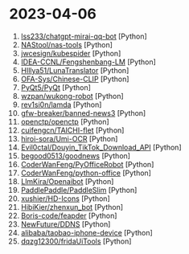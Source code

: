 # 2023-04-06

1. [lss233/chatgpt-mirai-qq-bot](https://github.com/lss233/chatgpt-mirai-qq-bot "🚀 一键部署！真正的 AI 聊天机器人！支持ChatGPT、文心一言、Bing、Bard、ChatGLM、POE，多账号，人设调教，虚拟女仆、图片渲染、语音发送 | 支持 QQ、Telegram、Discord 等平台") [Python]
2. [NAStool/nas-tools](https://github.com/NAStool/nas-tools "NAS媒体库管理工具") [Python]
3. [jwcesign/kubespider](https://github.com/jwcesign/kubespider "A global resource download orchestration system, build your home download center.") [Python]
4. [IDEA-CCNL/Fengshenbang-LM](https://github.com/IDEA-CCNL/Fengshenbang-LM "Fengshenbang-LM(封神榜大模型)是IDEA研究院认知计算与自然语言研究中心主导的大模型开源体系，成为中文AIGC和认知智能的基础设施。") [Python]
5. [HIllya51/LunaTranslator](https://github.com/HIllya51/LunaTranslator "Galgame翻译工具，支持剪贴板、OCR、HOOK，支持40余种翻译引擎。Galgame translate tool , support clipboard / OCR/ HOOK, support 40+ translate engines.") [Python]
6. [OFA-Sys/Chinese-CLIP](https://github.com/OFA-Sys/Chinese-CLIP "Chinese version of CLIP which achieves Chinese cross-modal retrieval and representation generation.") [Python]
7. [PyQt5/PyQt](https://github.com/PyQt5/PyQt "PyQt Examples（PyQt各种测试和例子） PyQt4 PyQt5") [Python]
8. [wzpan/wukong-robot](https://github.com/wzpan/wukong-robot "🤖 wukong-robot 是一个简单、灵活、优雅的中文语音对话机器人/智能音箱项目，支持ChatGPT多轮对话能力，还可能是首个支持脑机交互的开源智能音箱项目。") [Python]
9. [rev1si0n/lamda](https://github.com/rev1si0n/lamda "⚡️ Android reverse engineering & automation framework | 史上最强安卓抓包/逆向/HOOK & 云手机/远程桌面/自动化辅助框架，你的工作从未如此简单快捷。") [Python]
10. [gfw-breaker/banned-news3](https://github.com/gfw-breaker/banned-news3 "禁闻聚合") [Python]
11. [openctp/openctp](https://github.com/openctp/openctp "CTP开放平台提供A股、港股、美股、期货、期权等全品种接入通道，通过提供中泰证券XTP、华鑫证券奇点、东方证券OST、东方财富证券EMT、盈透证券TWS等各通道的CTPAPI接口，CTP程序可以无缝对接各股票柜台。平台也提供了一套基于TTS交易系统的模拟环境，同样提供了CTPAPI兼容接口，可以替代Simnow，为CTP量化交易开发者提供7x24可用的模拟环境。") [Python]
12. [cuifengcn/TAICHI-flet](https://github.com/cuifengcn/TAICHI-flet "基于flet的一款windows桌面应用，实现了爬取图片、音乐、小说、磁力链接的功能。") [Python]
13. [hiroi-sora/Umi-OCR](https://github.com/hiroi-sora/Umi-OCR "OCR图片转文字识别软件，完全离线。截屏/批量导入图片，支持多国语言、合并段落、竖排文字。可排除水印区域，提取干净的文本。基于 PaddleOCR 。") [Python]
14. [Evil0ctal/Douyin_TikTok_Download_API](https://github.com/Evil0ctal/Douyin_TikTok_Download_API "🚀「Douyin_TikTok_Download_API」是一个开箱即用的高性能异步抖音|TikTok数据爬取工具，支持API调用，在线批量解析及下载。") [Python]
15. [begood0513/goodnews](https://github.com/begood0513/goodnews "") [Python]
16. [CoderWanFeng/PyOfficeRobot](https://github.com/CoderWanFeng/PyOfficeRobot "pip install PyOfficeRobot，微信机器人") [Python]
17. [CoderWanFeng/python-office](https://github.com/CoderWanFeng/python-office "pip install python-office 自动化办公专用库") [Python]
18. [LlmKira/Openaibot](https://github.com/LlmKira/Openaibot "Refractoring 🚧|ChatBot+LLM |Gpt-3.5-turbo |ChatGPT Bot/Voice Assistant | 📱 Cross-Platform | 🦾 Async | 🗣 Good Contextual Support | 🌻 sh & docker| 🔌 API Server| 🎤 Azure/Vits |🌎 ?| 📷 Multi-modal/Image | 💐 Self-maintained LLM Framework") [Python]
19. [PaddlePaddle/PaddleSlim](https://github.com/PaddlePaddle/PaddleSlim "PaddleSlim is an open-source library for deep model compression and architecture search.") [Python]
20. [xushier/HD-Icons](https://github.com/xushier/HD-Icons "高清仪表盘图标（1024x1024 分辨率）") [Python]
21. [HibiKier/zhenxun_bot](https://github.com/HibiKier/zhenxun_bot "基于 Nonebot2 和 go-cqhttp 开发，以 postgresql 作为数据库，非常可爱的绪山真寻bot") [Python]
22. [Boris-code/feapder](https://github.com/Boris-code/feapder "🚀🚀🚀feapder is an easy to use, powerful crawler framework | feapder是一款上手简单，功能强大的Python爬虫框架。内置AirSpider、Spider、TaskSpider、BatchSpider四种爬虫解决不同场景的需求。且支持断点续爬、监控报警、浏览器渲染、海量数据去重等功能。更有功能强大的爬虫管理系统feaplat为其提供方便的部署及调度") [Python]
23. [NewFuture/DDNS](https://github.com/NewFuture/DDNS "🚩 自动更新域名解析到本机IP(支持dnspod,阿里DNS,CloudFlare,华为云,DNSCOM...)") [Python]
24. [alibaba/taobao-iphone-device](https://github.com/alibaba/taobao-iphone-device "tidevice can be used to communicate with iPhone device") [Python]
25. [dqzg12300/fridaUiTools](https://github.com/dqzg12300/fridaUiTools "frida工具的缝合怪") [Python]
